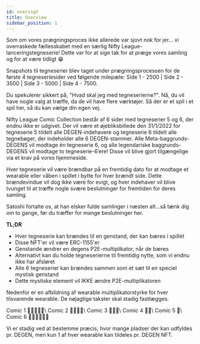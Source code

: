 ```yaml
---
id: oversigt
title: Overview
sidebar_position: 1
---
```


Som om vores prægningsproces ikke allerede var sjovt nok for jer... vi overraskede fællesskabet med en særlig Nifty League-lanceringstegneserie! Dette var for at sige tak for at præge vores samling og for at være tidligt 😁

Snapshots til tegneserier blev taget under prægningsprocessen for de første 4 tegneseriesider ved følgende milepæle: Side 1 - 2500 | Side 2 - 3500 | Side 3 - 5000 | Side 4 - 7500.

Du spekulerer sikkert på, "Hvad skal jeg med tegneserierne?". Nå, du vil have nogle valg at træffe, da de vil have flere værktøjer. Så der er et spil i et spil her, så du kan vælge din egen vej.

Nifty League Comic Collection består af 6 sider med tegneserier 5 og 6, der endnu ikke er udgivet. Der vil være et øjebliksbillede den 31/1/2022 for tegneserie 5 tildelt alle DEGEN-indehavere og tegneserie 6 tildelt alle tegnebøger, der indeholder alle 6 DEGEN-stammer. Alle Meta-baggrunds-DEGENS vil modtage én tegneserie 6, og alle legendariske baggrunds-DEGENS vil modtage to tegneserie-6’ere! Disse vil blive gjort tilgængelige via et krav på vores hjemmeside.

Hver tegneserie vil være brændbar på en fremtidig dato for at modtage et wearable eller våben i spillet i bytte for hver brændt side. Dette brændevindue vil dog ikke være for evigt, og hver indehaver vil blive tvunget til at træffe nogle svære beslutninger for fremtiden for deres samling.

Satoshi fortalte os, at han elsker fulde samlinger i næsten alt…så tænk dig om to gange, før du træffer for mange beslutninger her.

**TL;DR**

- Hver tegneserie kan brændes til en genstand, der kan bæres i spillet
- Disse NFT'er vil være ERC-1155'er
- Genstande ændrer en degens P2E-multiplikator, når de bæres
- Alternativt kan du holde tegneserierne til fremtidig nytte, som vi endnu ikke har afsløret
- Alle 6 tegneserier kan brændes sammen som et sæt til en speciel mystisk genstand
- Dette mystiske element vil IKKE ændre P2E-multiplikatoren

Nedenfor er en afbildning af wearable multiplikatorstyrke for hver tilsvarende wearable. De nøjagtige takster skal stadig fastlægges.

Comic 1 💪💪💪💪💪\ Comic 2 💪💪💪💪\ Comic 3 💪💪💪\ Comic 4 💪💪\ Comic 5 💪\ Comic 6 💪💪💪💪💪💪


Vi er stadig ved at bestemme præcis, hvor mange pladser der kan udfyldes pr. DEGEN, men kun 1 af hver wearable kan tildeles pr. DEGEN NFT. 
